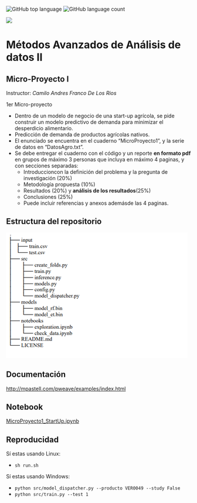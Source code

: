  ![GitHub top language](https://img.shields.io/github/languages/top/sergiomora03/deep-learning-intermediate) ![GitHub language count](https://img.shields.io/github/languages/count/sergiomora03/deep-learning-intermediate)

![](https://investigaciones.uniandes.edu.co/wp-content/themes/vicerrectoria001/images/logo2.png)

# Métodos Avanzados de Análisis de datos II 

## Micro-Proyecto I
Instructor: *Camilo Andres Franco De Los Rios*

1er Micro-proyecto
* Dentro de un modelo de negocio de una start-up agrícola, se pide construir un modelo predictivo de demanda para minimizar el desperdicio alimentario.
* Predicción de demanda de productos agrícolas nativos.
* El enunciado se encuentra en el cuaderno “MicroProyecto1”, y la serie de datos en “DatosAgro.txt”.
* Se debe entregar el cuaderno con el código y un reporte **en formato pdf** en grupos de máximo 3 personas que incluya en máximo 4 paginas, y con secciones separadas:
  * Introduccioncon la definición del problema y la pregunta de investigación (20%)
  * Metodología propuesta (10%)
  * Resultados (20%) y **análisis de los resultados**(25%)
  * Conclusiones (25%)
  * Puede incluir referencias y anexos ademásde las 4 paginas.

## Estructura del repositorio

![](img/treeFiles.png)

## Documentación

http://mpastell.com/pweave/examples/index.html

## Notebook
[MicroProyecto1_StartUp.ipynb](https://nbviewer.jupyter.org/github/sergiomora03/deep-learning-intermediate/blob/master/Micro-Proyecto1_Start-Up%20Agricola/notebooks/MicroProyecto1_StartUp.ipynb)

## Reproducidad

Sí estas usando Linux:
* `sh run.sh`

Sí estas usando Windows:
* `python src/model_dispatcher.py --producto VER0049 --study False`
* `python src/train.py --test 1`
